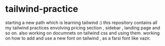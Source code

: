 # tailwind-practice
starting a new path which is learning tailwind :)
this repository contains all my tailwind practices
envolving pricing section , sidebar , landing page and so on.
also working on documnets on tailwind css and using them.
working on how to add and use a new font on tailwind , as a farsi font like vazir.
